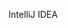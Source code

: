 <span id="title">IntelliJ IDEA</span>

<div id="body">

<include src="projectSetup/unit-inParent-asPanel.md" boilerplate />
<include src="codeNavigation/unit-inParent-asPanel.md" boilerplate />
<include src="productivityShortcuts/unit-inParent-asPanel.md" boilerplate />
<include src="debuggingBasic/unit-inParent-asPanel.md" boilerplate />
<include src="refactoring/unit-inParent-asPanel.md" boilerplate />

</div>
